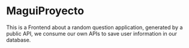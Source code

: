 # MaguiProyecto

This is a Frontend about a random question application, generated by a public API, we consume our own APIs to save user information in our database.
